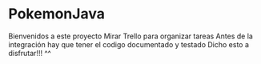 #                     PokemonJava
Bienvenidos a este proyecto
Mirar Trello para organizar tareas
Antes de la integración hay que tener el codigo documentado y testado
Dicho esto a disfrutar!!! ^^